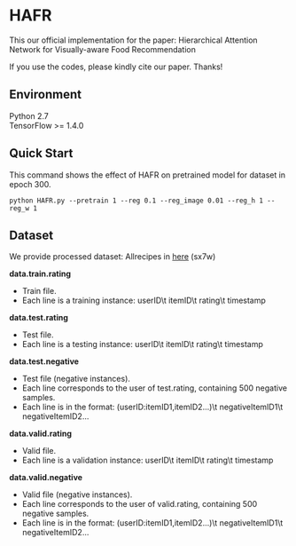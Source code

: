# HAFR
This our official implementation for the paper: Hierarchical Attention Network for Visually-aware
Food Recommendation

If you use the codes, please kindly cite our paper. Thanks!

## Environment
Python 2.7 <br>
TensorFlow >= 1.4.0

## Quick Start
This command shows the effect of HAFR on pretrained model for dataset in epoch 300. <br>
```
python HAFR.py --pretrain 1 --reg 0.1 --reg_image 0.01 --reg_h 1 --reg_w 1 
```

## Dataset
We provide processed dataset: Allrecipes in [here](https://pan.baidu.com/s/1-CNkfmHL9kojlE1jIa3bJQ&shfl=sharepset) (sx7w)<br> 

**data.train.rating** 
* Train file.
* Each line is a training instance: userID\t itemID\t rating\t timestamp

**data.test.rating**
* Test file.
* Each line is a testing instance: userID\t itemID\t rating\t timestamp 

**data.test.negative**
* Test file (negative instances).
* Each line corresponds to the user of test.rating, containing 500 negative samples.
* Each line is in the format: (userID:itemID1,itemID2...)\t negativeItemID1\t negativeItemID2...

**data.valid.rating**
* Valid file.
* Each line is a validation instance: userID\t itemID\t rating\t timestamp 

**data.valid.negative**
* Valid file (negative instances).
* Each line corresponds to the user of valid.rating, containing 500 negative samples.
* Each line is in the format: (userID:itemID1,itemID2...)\t negativeItemID1\t negativeItemID2...
